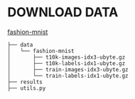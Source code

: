 # DOWNLOAD DATA
[fashion-mnist](https://github.com/zalandoresearch/fashion-mnist)

```
├── data
│   └── fashion-mnist
│       ├── t10k-images-idx3-ubyte.gz
│       ├── t10k-labels-idx1-ubyte.gz
│       ├── train-images-idx3-ubyte.gz
│       └── train-labels-idx1-ubyte.gz
├── results
├── utils.py
```
